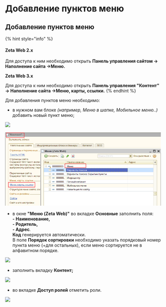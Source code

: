 # Добавление пунктов меню

## Добавление пунктов меню



{% hint style="info" %}
#### Zeta Web 2.x

Для доступа к ним необходимо открыть **Панель управления сайтом → Наполнение сайта →Меню.**

**Zeta Web 3.x**

Для доступа к ним необходимо открыть **Панель управления "Контент" → Наполнение сайта →Меню, карты, ссылки.**
{% endhint %}



Для добавления пунктов меню необходимо:&#x20;

* в нужном вам блоке _(например, Меню в шапке, Мобильное меню..)_ добавить новый пункт меню;

![](<../../.gitbook/assets/image (462).png>)

![](<../../.gitbook/assets/Image 49.png>)

* в окне **"Меню (Zeta Web)"** во вкладке **Основные** заполнить поля: \
  **-** **Наименование,** \
  **- Родитель,** \
  **- Адрес**_._ \
  **Код** генерируется автоматически. \
  В поле **Порядок сортировки** необходимо указать порядковый номер пункта меню (+для остальных), если меню сортируется не в алфавитном порядке.&#x20;

![](<../../.gitbook/assets/image (478).png>)

* заполнить вкладку **Контент;**

![](<../../.gitbook/assets/image (472).png>)

* во вкладке **Доступ ролей** отметить роли.&#x20;

![](<../../.gitbook/assets/image (527).png>)
